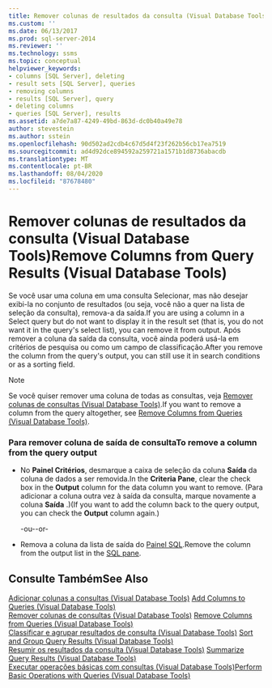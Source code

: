 ```yaml
---
title: Remover colunas de resultados da consulta (Visual Database Tools) | Microsoft Docs
ms.custom: ''
ms.date: 06/13/2017
ms.prod: sql-server-2014
ms.reviewer: ''
ms.technology: ssms
ms.topic: conceptual
helpviewer_keywords:
- columns [SQL Server], deleting
- result sets [SQL Server], queries
- removing columns
- results [SQL Server], query
- deleting columns
- queries [SQL Server], results
ms.assetid: a7de7a87-4249-49bd-863d-dc0b40a49e78
author: stevestein
ms.author: sstein
ms.openlocfilehash: 90d502ad2cdb4c67d5d4f23f262b56cb17ea7519
ms.sourcegitcommit: ad4d92dce894592a259721a1571b1d8736abacdb
ms.translationtype: MT
ms.contentlocale: pt-BR
ms.lasthandoff: 08/04/2020
ms.locfileid: "87678480"
---
```

# <a name="remove-columns-from-query-results-visual-database-tools"></a><span data-ttu-id="02ef1-102">Remover colunas de resultados da consulta (Visual Database Tools)</span><span class="sxs-lookup"><span data-stu-id="02ef1-102">Remove Columns from Query Results (Visual Database Tools)</span></span>
  <span data-ttu-id="02ef1-103">Se você usar uma coluna em uma consulta Selecionar, mas não desejar exibi-la no conjunto de resultados (ou seja, você não a quer na lista de seleção da consulta), remova-a da saída.</span><span class="sxs-lookup"><span data-stu-id="02ef1-103">If you are using a column in a Select query but do not want to display it in the result set (that is, you do not want it in the query's select list), you can remove it from output.</span></span> <span data-ttu-id="02ef1-104">Após remover a coluna da saída da consulta, você ainda poderá usá-la em critérios de pesquisa ou como um campo de classificação.</span><span class="sxs-lookup"><span data-stu-id="02ef1-104">After you remove the column from the query's output, you can still use it in search conditions or as a sorting field.</span></span>  
  
> [!NOTE]  
>  <span data-ttu-id="02ef1-105">Se você quiser remover uma coluna de todas as consultas, veja [Remover colunas de consultas &#40;Visual Database Tools&#41;](visual-database-tools.md).</span><span class="sxs-lookup"><span data-stu-id="02ef1-105">If you want to remove a column from the query altogether, see [Remove Columns from Queries &#40;Visual Database Tools&#41;](visual-database-tools.md).</span></span>  
  
### <a name="to-remove-a-column-from-the-query-output"></a><span data-ttu-id="02ef1-106">Para remover coluna de saída de consulta</span><span class="sxs-lookup"><span data-stu-id="02ef1-106">To remove a column from the query output</span></span>  
  
-   <span data-ttu-id="02ef1-107">No **Painel Critérios**, desmarque a caixa de seleção da coluna **Saída** da coluna de dados a ser removida.</span><span class="sxs-lookup"><span data-stu-id="02ef1-107">In the **Criteria Pane**, clear the check box in the **Output** column for the data column you want to remove.</span></span> <span data-ttu-id="02ef1-108">(Para adicionar a coluna outra vez à saída da consulta, marque novamente a coluna **Saída** .)</span><span class="sxs-lookup"><span data-stu-id="02ef1-108">(If you want to add the column back to the query output, you can check the **Output** column again.)</span></span>  
  
     <span data-ttu-id="02ef1-109">-ou-</span><span class="sxs-lookup"><span data-stu-id="02ef1-109">-or-</span></span>  
  
-   <span data-ttu-id="02ef1-110">Remova a coluna da lista de saída do [Painel SQL](sql-pane-visual-database-tools.md).</span><span class="sxs-lookup"><span data-stu-id="02ef1-110">Remove the column from the output list in the [SQL pane](sql-pane-visual-database-tools.md).</span></span>  
  
## <a name="see-also"></a><span data-ttu-id="02ef1-111">Consulte Também</span><span class="sxs-lookup"><span data-stu-id="02ef1-111">See Also</span></span>  
 <span data-ttu-id="02ef1-112">[Adicionar colunas a consultas &#40;Visual Database Tools&#41;](add-columns-to-queries-visual-database-tools.md) </span><span class="sxs-lookup"><span data-stu-id="02ef1-112">[Add Columns to Queries &#40;Visual Database Tools&#41;](add-columns-to-queries-visual-database-tools.md) </span></span>  
 <span data-ttu-id="02ef1-113">[Remover colunas de consultas &#40;Visual Database Tools&#41;](visual-database-tools.md) </span><span class="sxs-lookup"><span data-stu-id="02ef1-113">[Remove Columns from Queries &#40;Visual Database Tools&#41;](visual-database-tools.md) </span></span>  
 <span data-ttu-id="02ef1-114">[Classificar e agrupar resultados de consulta &#40;Visual Database Tools&#41;](sort-and-group-query-results-visual-database-tools.md) </span><span class="sxs-lookup"><span data-stu-id="02ef1-114">[Sort and Group Query Results &#40;Visual Database Tools&#41;](sort-and-group-query-results-visual-database-tools.md) </span></span>  
 <span data-ttu-id="02ef1-115">[Resumir os resultados da consulta &#40;Visual Database Tools&#41;](summarize-query-results-visual-database-tools.md) </span><span class="sxs-lookup"><span data-stu-id="02ef1-115">[Summarize Query Results &#40;Visual Database Tools&#41;](summarize-query-results-visual-database-tools.md) </span></span>  
 [<span data-ttu-id="02ef1-116">Executar operações básicas com consultas &#40;Visual Database Tools&#41;</span><span class="sxs-lookup"><span data-stu-id="02ef1-116">Perform Basic Operations with Queries &#40;Visual Database Tools&#41;</span></span>](perform-basic-operations-with-queries-visual-database-tools.md)  
  
  
